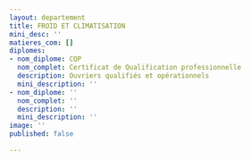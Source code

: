```yaml
---
layout: departement
title: FROID ET CLIMATISATION
mini_desc: ''
matieres_com: []
diplomes:
- nom_diplome: CQP
  nom_complet: Certificat de Qualification professionnelle
  description: Ouvriers qualifiés et opérationnels
  mini_description: ''
- nom_diplome: ''
  nom_complet: ''
  description: ''
  mini_description: ''
image: ''
published: false

---
```

